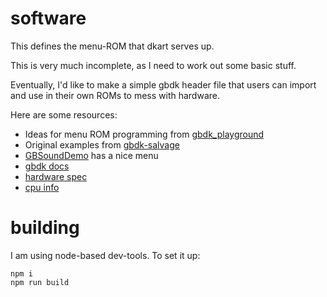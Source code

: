 # software

This defines the menu-ROM that dkart serves up.

This is very much incomplete, as I need to work out some basic stuff.

Eventually, I'd like to make a simple gbdk header file that users can import and use in their own ROMs to mess with hardware.

Here are some resources:

* Ideas for menu ROM programming from [gbdk_playground](https://github.com/mrombout/gbdk_playground)
* Original examples from [gbdk-salvage](https://github.com/gbdk-salvage/grooves-game-boy-programming)
* [GBSoundDemo](https://github.com/Zal0/GBSoundDemo) has a nice menu
* [gbdk docs](http://gbdk.sourceforge.net/doc/gbdk-doc.pdf)
* [hardware spec](http://www.emulatronia.com/doctec/consolas/gameboy/Gmb-spec.txt)
* [cpu info](http://marc.rawer.de/Gameboy/Docs/GBCPUman.pdf)

# building

I am using node-based dev-tools. To set it up:

```
npm i
npm run build
```
